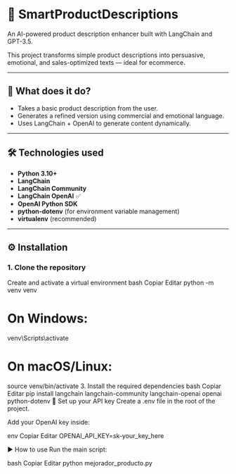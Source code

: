 # 🧠 SmartProductDescriptions

An AI-powered product description enhancer built with LangChain and GPT-3.5.

This project transforms simple product descriptions into persuasive, emotional, and sales-optimized texts — ideal for ecommerce.

---

## 🚀 What does it do?

- Takes a basic product description from the user.
- Generates a refined version using commercial and emotional language.
- Uses LangChain + OpenAI to generate content dynamically.

---

## 🛠️ Technologies used

- **Python 3.10+**
- **LangChain**
- **LangChain Community**
- **LangChain OpenAI** ✅
- **OpenAI Python SDK**
- **python-dotenv** (for environment variable management)
- **virtualenv** (recommended)

---

## ⚙️ Installation

### 1. Clone the repository

Create and activate a virtual environment
bash
Copiar
Editar
python -m venv venv

# On Windows:
venv\Scripts\activate

# On macOS/Linux:
source venv/bin/activate
3. Install the required dependencies
bash
Copiar
Editar
pip install langchain langchain-community langchain-openai openai python-dotenv
🔐 Set up your API key
Create a .env file in the root of the project.

Add your OpenAI key inside:

env
Copiar
Editar
OPENAI_API_KEY=sk-your_key_here

▶️ How to use
Run the main script:

bash
Copiar
Editar
python mejorador_producto.py